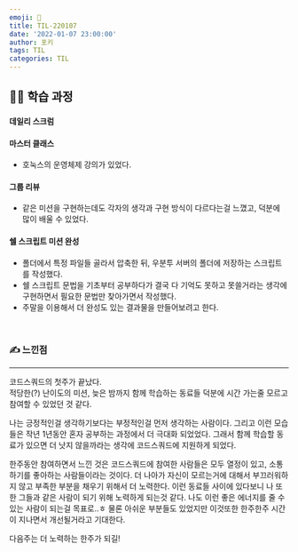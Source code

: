 ```yaml
---
emoji: 📝
title: TIL-220107
date: '2022-01-07 23:00:00'
author: 포키
tags: TIL
categories: TIL
---
```


## 👨‍💻 학습 과정

#### 데일리 스크럼

#### 마스터 클래스

- 호눅스의 운영체제 강의가 있었다.

#### 그룹 리뷰

- 같은 미션을 구현하는데도 각자의 생각과 구현 방식이 다르다는걸 느꼈고, 덕분에 많이 배울 수 있었다.

#### 쉘 스크립트 미션 완성

- 폴더에서 특정 파일들 골라서 압축한 뒤, 우분투 서버의 폴더에 저장하는 스크립트를 작성했다.
- 쉘 스크립트 문법을 기초부터 공부하다가 결국 다 기억도 못하고 못쓸거라는 생각에 구현하면서 필요한 문법만 찾아가면서 작성했다.
- 주말을 이용해서 더 완성도 있는 결과물을 만들어보려고 한다.

<br>

### ✍ 느낀점

---

코드스쿼드의 첫주가 끝났다.  
적당한(?) 난이도의 미션, 늦은 밤까지 함께 학습하는 동료들 덕분에 시간 가는줄 모르고 참여할 수 있었던 것 같다.

나는 긍정적인걸 생각하기보다는 부정적인걸 먼저 생각하는 사람이다. 그리고 이런 모습들은 작년 1년동안 혼자 공부하는 과정에서 더 극대화 되었었다. 그래서 함께 학습할 동료가 있으면 더 낫지 않을까라는 생각에 코드스쿼드에 지원하게 되었다.

한주동안 참여하면서 느낀 것은 코드스쿼드에 참여한 사람들은 모두 열정이 있고, 소통하기를 좋아하는 사람들이라는 것이다. 더 나아가 자신이 모르는거에 대해서 부끄러워하지 않고 부족한 부분을 채우기 위해서 더 노력한다.
이런 동료들 사이에 있다보니 나 또한 그들과 같은 사람이 되기 위해 노력하게 되는것 같다. 나도 이런 좋은 에너지를 줄 수 있는 사람이 되는걸 목표로..ㅎ 물론 아쉬운 부분들도 있었지만 이것또한 한주한주 시간이 지나면서 개선될거라고 기대한다.

다음주는 더 노력하는 한주가 되길!
